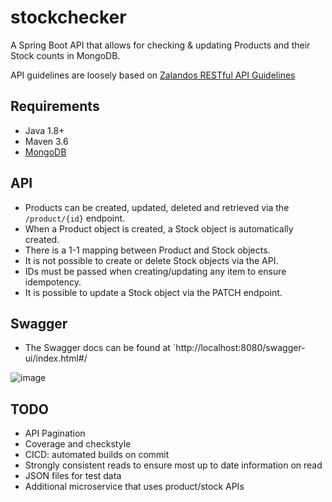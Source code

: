 # stockchecker

A Spring Boot API that allows for checking & updating Products and their Stock counts in MongoDB.

API guidelines are loosely based on [Zalandos RESTful API Guidelines](https://opensource.zalando.com/restful-api-guidelines/#)


## Requirements 
- Java 1.8+
- Maven 3.6
- [MongoDB](https://docs.mongodb.com/manual/administration/install-community/)


## API 

- Products can be created, updated, deleted and retrieved via the `/product/{id}` endpoint.
- When a Product object is created, a Stock object is automatically created.
- There is a 1-1 mapping between Product and Stock objects. 
- It is not possible to create or delete Stock objects via the API.
- IDs must be passed when creating/updating any item to ensure idempotency.
- It is possible to update a Stock object via the PATCH endpoint.

## Swagger
 - The Swagger docs can be found at `http://localhost:8080/swagger-ui/index.html#/

![image](https://user-images.githubusercontent.com/18357650/149675801-106d057e-46cc-4298-ba93-496b6ebeeb21.png)


## TODO 

- API Pagination
- Coverage and checkstyle
- CICD: automated builds on commit
- Strongly consistent reads to ensure most up to date information on read
- JSON files for test data
- Additional microservice that uses product/stock APIs
